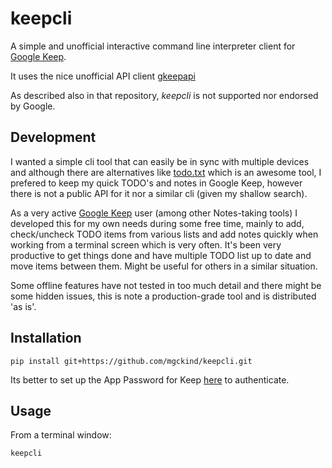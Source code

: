 # keepcli

A simple and unofficial interactive command line interpreter client for [Google Keep](https://keep.google.com/).

It uses the nice unofficial API client [gkeepapi](https://github.com/kiwiz/gkeepapi) 

As described also in that repository, *keepcli* is not supported nor endorsed by Google.


## Development

I wanted a simple cli tool that can easily be in sync with multiple devices and although there are alternatives like [todo.txt](http://todotxt.org/) which is an awesome tool, I prefered to keep my quick TODO's and notes in Google Keep, however there is not a public API for it nor a similar cli (given my shallow search).

As a very active [Google Keep](https://keep.google.com/) user (among other Notes-taking tools) I developed this for my own needs during some free time, mainly to add, check/uncheck  TODO items from various lists  and add notes quickly when working from a terminal screen which is very often. It's been very productive to get things done and have multiple TODO list up to date and move items between them. Might be useful for others in a similar situation.

Some offline features have not tested in too much detail and there might be some hidden issues, this is note a production-grade tool and is distributed 'as is'.


## Installation

    pip install git+https://github.com/mgckind/keepcli.git

Its better to set up the App Password for Keep [here](https://myaccount.google.com/apppasswords) to authenticate.

## Usage


From a terminal window:

    keepcli
 

